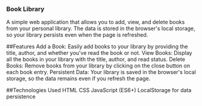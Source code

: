 ### Book Library
A simple web application that allows you to add, view, and delete books from your personal library. The data is stored in the browser's local storage, so your library persists even when the page is refreshed.

##Features
Add a Book: Easily add books to your library by providing the title, author, and whether you've read the book or not.
View Books: Display all the books in your library with the title, author, and read status.
Delete Books: Remove books from your library by clicking on the close button on each book entry.
Persistent Data: Your library is saved in the browser's local storage, so the data remains even if you refresh the page.

##Technologies Used
HTML
CSS
JavaScript (ES6+)
LocalStorage for data persistence
